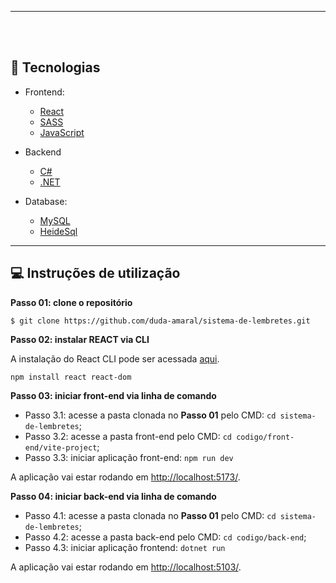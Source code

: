 <hr>
<br>
<br>

## 🚀 Tecnologias

- Frontend:

    - [React](https://react.dev/)
    - [SASS](https://sass-lang.com/)
    - [JavaScript](https://www.javascript.com/)

- Backend

    - [C#](https://dotnet.microsoft.com/pt-br/languages/csharp)
    - [.NET](https://dotnet.microsoft.com/pt-br/)

- Database:

    - [MySQL](https://www.mysql.com/)
    - [HeideSql](https://www.heidisql.com/)

---

## 💻 Instruções de utilização

**Passo 01: clone o repositório**

`$ git clone https://github.com/duda-amaral/sistema-de-lembretes.git`

**Passo 02: instalar REACT via CLI**

A instalação do React CLI pode ser acessada [aqui](https://create-react-app.dev/).

`npm install react react-dom`

**Passo 03: iniciar front-end via linha de comando**

- Passo 3.1: acesse a pasta clonada no **Passo 01** pelo CMD: `cd sistema-de-lembretes`;
- Passo 3.2: acesse a pasta front-end pelo CMD: `cd codigo/front-end/vite-project`;
- Passo 3.3: iniciar aplicação front-end: `npm run dev`

A aplicação vai estar rodando em <http://localhost:5173/>.

**Passo 04: iniciar back-end via linha de comando**

- Passo 4.1: acesse a pasta clonada no **Passo 01** pelo CMD: `cd sistema-de-lembretes`;
- Passo 4.2: acesse a pasta back-end pelo CMD: `cd codigo/back-end`;
- Passo 4.3: iniciar aplicação frontend: `dotnet run`

A aplicação vai estar rodando em <http://localhost:5103/>.

